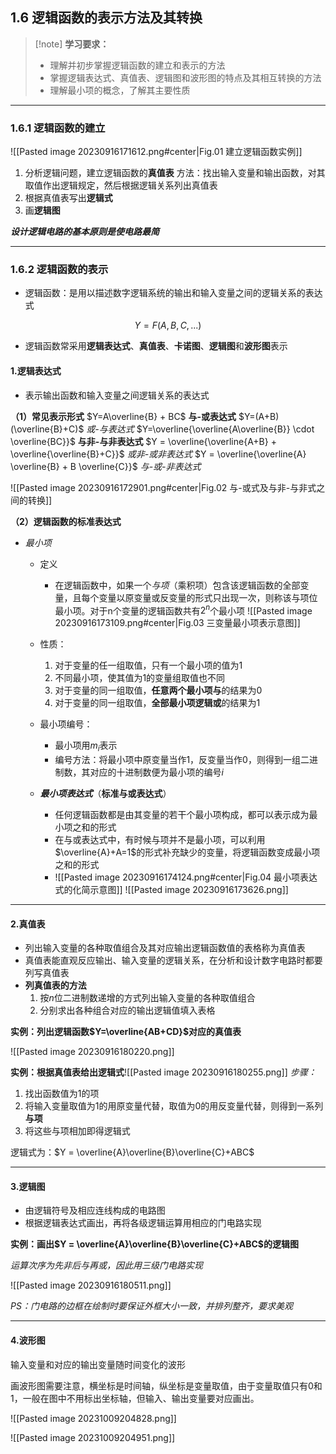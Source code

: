 
## 1.6 逻辑函数的表示方法及其转换

> [!note] **学习要求：**
>- 理解并初步掌握逻辑函数的建立和表示的方法
>- 掌握逻辑表达式、真值表、逻辑图和波形图的特点及其相互转换的方法
>- 理解最小项的概念，了解其主要性质

---

### 1.6.1 逻辑函数的建立

![[Pasted image 20230916171612.png#center|Fig.01 建立逻辑函数实例]]

1. 分析逻辑问题，建立逻辑函数的**真值表**
	方法：找出输入变量和输出函数，对其取值作出逻辑规定，然后根据逻辑关系列出真值表
2. 根据真值表写出**逻辑式**
3. 画**逻辑图**

***设计逻辑电路的基本原则是使电路最简***

---

### 1.6.2 逻辑函数的表示

- 逻辑函数：是用以描述数字逻辑系统的输出和输入变量之间的逻辑关系的表达式

$$Y=F(A,B,C,...)$$

- 逻辑函数常采用**逻辑表达式**、**真值表**、**卡诺图**、**逻辑图**和**波形图**表示

#### 1.逻辑表达式

- 表示输出函数和输入变量之间逻辑关系的表达式

**（1）常见表示形式**
	$Y=A\overline{B} + BC$        **与-或表达式**
	$Y=(A+B)(\overline{B}+C)$   *或-与表达式*
	$Y=\overline{\overline{A\overline{B}} \cdot \overline{BC}}$         **与非-与非表达式**
	$Y = \overline{\overline{A+B} + \overline{\overline{B}+C}}$    *或非-或非表达式*
	$Y = \overline{\overline{A} \overline{B} + B \overline{C}}$        *与-或-非表达式*

![[Pasted image 20230916172901.png#center|Fig.02 与-或式及与非-与非式之间的转换]]

**（2）逻辑函数的标准表达式**

- *最小项*
	
	- 定义
		- 在逻辑函数中，如果一个*与项*（乘积项）包含该逻辑函数的全部变量，且每个变量以原变量或反变量的形式只出现一次，则称该与项位最小项。对于n个变量的逻辑函数共有$2^n$个最小项
	![[Pasted image 20230916173109.png#center|Fig.03 三变量最小项表示意图]]
	- 性质：
		1. 对于变量的任一组取值，只有一个最小项的值为1
		2. 不同最小项，使其值为1的变量组取值也不同
		3. 对于变量的同一组取值，**任意两个最小项与**的结果为0
		4. 对于变量的同一组取值，**全部最小项逻辑或**的结果为1
	
	- 最小项编号：
		- 最小项用$m_i$表示
		- 编号方法：将最小项中原变量当作1，反变量当作0，则得到一组二进制数，其对应的十进制数便为最小项的编号$i$
	
	- ***最小项表达式***（**标准与或表达式**）
		- 任何逻辑函数都是由其变量的若干个最小项构成，都可以表示成为最小项之和的形式
		- 在与或表达式中，有时候与项并不是最小项，可以利用$\overline{A}+A=1$的形式补充缺少的变量，将逻辑函数变成最小项之和的形式
		- ![[Pasted image 20230916174124.png#center|Fig.04 最小项表达式的化简示意图]]
![[Pasted image 20230916173626.png]]

---
#### 2.真值表

- 列出输入变量的各种取值组合及其对应输出逻辑函数值的表格称为真值表
- 真值表能直观反应输出、输入变量的逻辑关系，在分析和设计数字电路时都要列写真值表
- **列真值表的方法**
	1. 按$n$位二进制数递增的方式列出输入变量的各种取值组合
	2. 分别求出各种组合对应的输出逻辑值填入表格

**实例：列出逻辑函数$Y=\overline{AB+CD}$对应的真值表**

![[Pasted image 20230916180220.png]]

**实例：根据真值表给出逻辑式**![[Pasted image 20230916180255.png]]
*步骤：*
1. 找出函数值为1的项
2. 将输入变量取值为1的用原变量代替，取值为0的用反变量代替，则得到一系列**与项**
3. 将这些与项相加即得逻辑式

逻辑式为：$Y = \overline{A}\overline{B}\overline{C}+ABC$

---

#### 3.逻辑图

- 由逻辑符号及相应连线构成的电路图
- 根据逻辑表达式画出，再将各级逻辑运算用相应的门电路实现

**实例：画出$Y = \overline{A}\overline{B}\overline{C}+ABC$的逻辑图**

*运算次序为先非后与再或，因此用三级门电路实现*

![[Pasted image 20230916180511.png]]

*PS：门电路的边框在绘制时要保证外框大小一致，并排列整齐，要求美观*

---

#### 4.波形图

输入变量和对应的输出变量随时间变化的波形

画波形图需要注意，横坐标是时间轴，纵坐标是变量取值，由于变量取值只有0和1，一般在图中不用标出坐标轴，但输入、输出变量要对应画出。

![[Pasted image 20231009204828.png]]

![[Pasted image 20231009204951.png]]